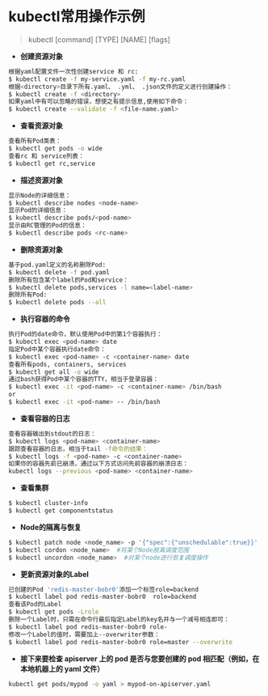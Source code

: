 # kubectl常用操作示例
> kubectl  [command]  [TYPE]  [NAME]  [flags]
+ **创建资源对象**
```bash
根据yaml配置文件一次性创建service 和 rc:
$ kubectl create -f my-service.yaml -f my-rc.yaml
根据<directory>目录下所有.yaml、 .yml、 .json文件的定义进行创建操作：
$ kubectl create -f <directory>
如果yaml中有可以忽略的错误，想使之有提示信息,使用如下命令：
$ kubectl create --validate -f <file-name.yaml>
```

+ **查看资源对象**
```bash
查看所有Pod类表：
$ kubectl get pods -o wide
查看rc 和 service列表：
$ kubectl get rc,service
```

+ **描述资源对象**
```bash
显示Node的详细信息：
$ kubectl describe nodes <node-name>
显示Pod的详细信息：
$ kubectl describe pods/<pod-name>
显示由RC管理的Pod的信息：
$ kubectl describe pods <rc-name>
```

+ **删除资源对象**
```bash
基于pod.yaml定义的名称删除Pod:
$ kubectl delete -f pod.yaml
删除所有包含某个label的Pod和service：
$ kubectl delete pods,services -l name=<label-name>
删除所有Pod:
$ kubectl delete pods --all
```

+ **执行容器的命令**
```bash
执行Pod的date命令，默认使用Pod中的第1个容器执行：
$ kubectl exec <pod-name> date
指定Pod中某个容器执行date命令：
$ kubectl exec <pod-name> -c <container-name> date
查看所有pods, containers, services
$ kubectl get all -o wide
通过bash获得Pod中某个容器的TTY，相当于登录容器：
$ kubectl exec -it <pod-name> -c <container-name> /bin/bash
or
$ kubectl exec -it <pod-name> -- /bin/bash
```

+ **查看容器的日志**
```bash
查看容器输出到stdout的日志：
$ kubectl logs <pod-name> <container-name>
跟踪查看容器的日志，相当于tail -f命令的结果：
$ kubectl logs -f <pod-name> -c <container-name>
如果你的容器先前已崩溃，通过以下方式访问先前容器的崩溃日志：
kubectl logs --previous <pod-name> <container-name>
```

+ **查看集群**
```bash
$ kubectl cluster-info
$ kubectl get componentstatus
```

+ **Node的隔离与恢复**
```bash
$ kubectl patch node <node_name> -p '{"spec":{"unschedulable":true}}'  #将某个Node脱离调度范围
$ kubectl cordon <node_name>  #将某个Node脱离调度范围
$ kubectl uncordon <node_name>  #对某个node进行恢复调度操作
```

+ **更新资源对象的Label**
```bash
已创建的Pod 'redis-master-bobr0'添加一个标签role=backend
$ kubectl label pod redis-master-bobr0  role=backend 
查看该Pod的Label
$ kubectl get pods -Lrole
删除一个Label时，只需在命令行最后指定Label的key名并与一个减号相连即可：
$ kubectl label pod redis-master-bobr0 role-
修改一个Label的值时，需要加上--overwriter参数：
$ kubectl label pod redis-master-bobr0 role=master --overwrite
```
+ **接下来要检查 apiserver 上的 pod 是否与您要创建的 pod 相匹配（例如，在本地机器上的 yaml 文件）**
```bash
kubectl get pods/mypod -o yaml > mypod-on-apiserver.yaml
```


